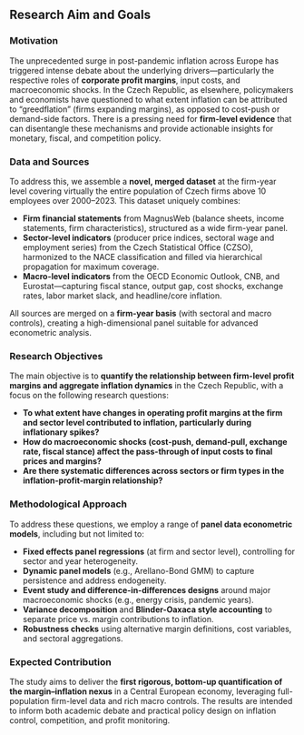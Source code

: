 ## Research Aim and Goals

### Motivation

The unprecedented surge in post-pandemic inflation across Europe has triggered intense debate about the underlying drivers—particularly the respective roles of **corporate profit margins**, input costs, and macroeconomic shocks. In the Czech Republic, as elsewhere, policymakers and economists have questioned to what extent inflation can be attributed to “greedflation” (firms expanding margins), as opposed to cost-push or demand-side factors. There is a pressing need for **firm-level evidence** that can disentangle these mechanisms and provide actionable insights for monetary, fiscal, and competition policy.

### Data and Sources

To address this, we assemble a **novel, merged dataset** at the firm-year level covering virtually the entire population of Czech firms above 10 employees over 2000–2023. This dataset uniquely combines:

* **Firm financial statements** from MagnusWeb (balance sheets, income statements, firm characteristics), structured as a wide firm-year panel.
* **Sector-level indicators** (producer price indices, sectoral wage and employment series) from the Czech Statistical Office (CZSO), harmonized to the NACE classification and filled via hierarchical propagation for maximum coverage.
* **Macro-level indicators** from the OECD Economic Outlook, CNB, and Eurostat—capturing fiscal stance, output gap, cost shocks, exchange rates, labor market slack, and headline/core inflation.

All sources are merged on a **firm-year basis** (with sectoral and macro controls), creating a high-dimensional panel suitable for advanced econometric analysis.

### Research Objectives

The main objective is to **quantify the relationship between firm-level profit margins and aggregate inflation dynamics** in the Czech Republic, with a focus on the following research questions:

* **To what extent have changes in operating profit margins at the firm and sector level contributed to inflation, particularly during inflationary spikes?**
* **How do macroeconomic shocks (cost-push, demand-pull, exchange rate, fiscal stance) affect the pass-through of input costs to final prices and margins?**
* **Are there systematic differences across sectors or firm types in the inflation-profit-margin relationship?**

### Methodological Approach

To address these questions, we employ a range of **panel data econometric models**, including but not limited to:

* **Fixed effects panel regressions** (at firm and sector level), controlling for sector and year heterogeneity.
* **Dynamic panel models** (e.g., Arellano-Bond GMM) to capture persistence and address endogeneity.
* **Event study and difference-in-differences designs** around major macroeconomic shocks (e.g., energy crisis, pandemic years).
* **Variance decomposition** and **Blinder-Oaxaca style accounting** to separate price vs. margin contributions to inflation.
* **Robustness checks** using alternative margin definitions, cost variables, and sectoral aggregations.

### Expected Contribution

The study aims to deliver the **first rigorous, bottom-up quantification of the margin–inflation nexus** in a Central European economy, leveraging full-population firm-level data and rich macro controls. The results are intended to inform both academic debate and practical policy design on inflation control, competition, and profit monitoring.
